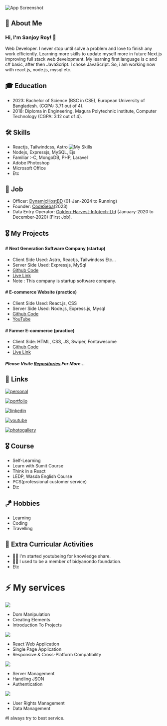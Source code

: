 ![App Screenshot](https://media.licdn.com/dms/image/C4D16AQEYrkTvO1YyJg/profile-displaybackgroundimage-shrink_350_1400/0/1654975136029?e=1705536000&v=beta&t=uuJlTEEqBrQ60JHV80vRx1iqSvsxUQkH6t_5BmKtOz4)


## 🚀 About Me
### Hi, I'm Sanjoy Roy! 👋
Web Developer. I never stop until solve a problem and love to finish any work efficiently. Learning more skills to update myself more in future Next.js improving full stack web development. My learning first language is c and c# basic, after then JavaScript. I chose JavaScript. So, i am working now with react.js, node.js, mysql etc.


## 🎓 Education
- 2023: Bachelor of Science (BSC in CSE), European University of Bangladesh. (CGPA: 3.71 out of 4).
- 2018: Diploma in Engineering, Magura Polytechnic institute, Computer Technology (CGPA: 3.12 out of 4).


## 🛠 Skills

- Reactjs, Tailwindcss, Astro  ![My Skills](https://skills.thijs.gg/icons?i=react,tailwind,astro&theme=light)
- Nodejs, Expressjs, MySQL, Ejs
- Familiar :-C, MongoDB, PHP, Laravel
- Adobe Photoshop
- Microsoft Office
- Etc


## 👑 Job
- Officer: [DynamicHostBD](https://dynamichostbd.com) (01-Jan-2024 to Running)
- Founder: [CodeSeba](https://codeseba.xyz)(2023)
- Data Entry Operator: [Golden-Harvest-Infotech-Ltd](https://www.goldenharvestbd.com) (January-2020 to December-2020) [First Job].



## 🎖️ My Projects

#### # Next Generation Software Company (startup)
- Client Side Used: Astro, Reactjs, Tailwindcss Etc... 
- Server Side Used: Expressjs, MySql
- [Github Code]()
- [Live Link](https://codeseba.xyz)
- Note : This company is startup software company.

#### # E-commerce Website (practice)
- Client Side Used: React.js, CSS
- Server Side Used: Node.js, Express.js, Mysql
- [Github Code](https://github.com/sanjoy-git/ecommerce-mern-project)
- [YouTube](https://youtu.be/2TlOB5gCXd4)

#### # Farmer E-commerce (practice)
- Client Side: HTML, CSS, JS, Swiper, Fontawesome
- [Github Code](https://github.com/sanjoy-git/farmer-ecommerce)
- [Live Link](https://sanjoy-git.github.io/farmer-ecommerce)

##### Please Visite [Repositories](https://github.com/sanjoy-git?tab=repositories) For More...


## 🔗 Links
[![personal](https://img.shields.io/badge/personal-3ECF8E?style=for-the-badge&logo=ko-fi&logoColor=white)](https://sanjoyroy.netlify.app)

[![portfolio](https://img.shields.io/badge/portfolio-003545?style=for-the-badge&logo=github&logoColor=white)](https://github.com/sanjoy-git)

[![linkedin](https://img.shields.io/badge/linkedin-0A66C2?style=for-the-badge&logo=linkedin&logoColor=white)](https://www.linkedin.com/in/sanjoy-in)

[![youtube](https://img.shields.io/badge/youtube-red?style=for-the-badge&logo=youtube&logoColor=white)](https://www.youtube.com/@sanjoy-roy)

[![photogallery](https://img.shields.io/badge/Photo_Gallery-yellow?style=for-the-badge&logo=google-photos&logoColor=white)](https://sites.google.com/view/sanjoy-roy)


## 🎖️ Course
- Self-Learning
- Learn with Sumit Course
- Think in a React
- LEDP, Wasda English Course
- PCS(professional customer service)
- Etc

## 🪁 Hobbies
- Learning
- Coding
- Travelling

  
## 📌 Extra Curricular Activities
- 👯‍♀️ I'm started youtubeing for knowledge share.
- 👯‍♀️ I used to be a member of bidyanondo foundation.
- Etc


# ⚡️ My services
![](https://skills.thijs.gg/icons?i=html,css,js&theme)
- Dom Manipulation
- Creating Elements
- Introduction To Projects

![](https://skills.thijs.gg/icons?i=react&theme)
- React Web Application
- Single Page Application
- Responsive & Cross-Platform Compatibility


![](https://skills.thijs.gg/icons?i=nodejs&theme)
- Server Management
- Handling JSON
- Authentication

![](https://skills.thijs.gg/icons?i=mongodb,mysql&theme)
- User Rights Management
- Data Management

#I always try to best service.

